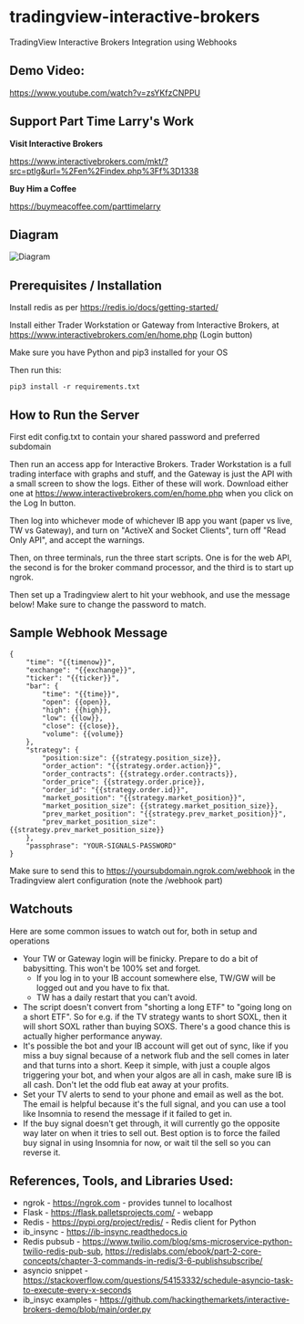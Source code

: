 # tradingview-interactive-brokers
TradingView Interactive Brokers Integration using Webhooks

## Demo Video:

https://www.youtube.com/watch?v=zsYKfzCNPPU

## Support Part Time Larry's Work

__Visit Interactive Brokers__

https://www.interactivebrokers.com/mkt/?src=ptlg&url=%2Fen%2Findex.php%3Ff%3D1338

__Buy Him a Coffee__

https://buymeacoffee.com/parttimelarry

## Diagram 

![Diagram](diagram.png)

## Prerequisites / Installation

Install redis as per https://redis.io/docs/getting-started/

Install either Trader Workstation or Gateway from Interactive Brokers, at https://www.interactivebrokers.com/en/home.php (Login button)

Make sure you have Python and pip3 installed for your OS

Then run this:

```
pip3 install -r requirements.txt
```

## How to Run the Server

First edit config.txt to contain your shared password and preferred subdomain

Then run an access app for Interactive Brokers. Trader Workstation is a full trading interface with graphs and stuff, and the Gateway is just the API with a small screen to show the logs. Either of these will work. Download either one at https://www.interactivebrokers.com/en/home.php when you click on the Log In button.

Then log into whichever mode of whichever IB app you want (paper vs live, TW vs Gateway), and turn on "ActiveX and Socket Clients", turn off "Read Only API", and accept the warnings.

Then, on three terminals, run the three start scripts. One is for the web API, the second is for the broker command processor, and the third is to start up ngrok.

Then set up a Tradingview alert to hit your webhook, and use the message below! Make sure to change the password to match.


## Sample Webhook Message

```
{
	"time": "{{timenow}}",
	"exchange": "{{exchange}}",
	"ticker": "{{ticker}}",
	"bar": {
		"time": "{{time}}",
		"open": {{open}},
		"high": {{high}},
		"low": {{low}},
		"close": {{close}},
		"volume": {{volume}}
	},
	"strategy": {
		"position:size": {{strategy.position_size}},
		"order_action": "{{strategy.order.action}}",
		"order_contracts": {{strategy.order.contracts}},
		"order_price": {{strategy.order.price}},
        "order_id": "{{strategy.order.id}}",
		"market_position": "{{strategy.market_position}}",
		"market_position_size": {{strategy.market_position_size}},
		"prev_market_position": "{{strategy.prev_market_position}}",
		"prev_market_position_size": {{strategy.prev_market_position_size}}
	},
	"passphrase": "YOUR-SIGNALS-PASSWORD"
}

```

Make sure to send this to https://yoursubdomain.ngrok.com/webhook in the Tradingview alert configuration (note the /webhook part)

## Watchouts

Here are some common issues to watch out for, both in setup and operations

* Your TW or Gateway login will be finicky. Prepare to do a bit of babysitting. This won't be 100% set and forget.
	* If you log in to your IB account somewhere else, TW/GW will be logged out and you have to fix that.
	* TW has a daily restart that you can't avoid.
* The script doesn't convert from "shorting a long ETF" to "going long on a short ETF". So for e.g. if the TV strategy wants to short SOXL, then it will short SOXL rather than buying SOXS. There's a good chance this is actually higher performance anyway.
* It's possible the bot and your IB account will get out of sync, like if you miss a buy signal because of a network flub and the sell comes in later and that turns into a short. Keep it simple, with just a couple algos triggering your bot, and when your algos are all in cash, make sure IB is all cash. Don't let the odd flub eat away at your profits.
* Set your TV alerts to send to your phone and email as well as the bot. The email is helpful because it's the full signal, and you can use a tool like Insomnia to resend the message if it failed to get in.
* If the buy signal doesn't get through, it will currently go the opposite way later on when it tries to sell out. Best option is to force the failed buy signal in using Insomnia for now, or wait til the sell so you can reverse it.




## References, Tools, and Libraries Used:

* ngrok - https://ngrok.com - provides tunnel to localhost
* Flask - https://flask.palletsprojects.com/ - webapp
* Redis - https://pypi.org/project/redis/ - Redis client for Python
* ib_insync - https://ib-insync.readthedocs.io
* Redis pubsub - https://www.twilio.com/blog/sms-microservice-python-twilio-redis-pub-sub, https://redislabs.com/ebook/part-2-core-concepts/chapter-3-commands-in-redis/3-6-publishsubscribe/
* asyncio snippet - https://stackoverflow.com/questions/54153332/schedule-asyncio-task-to-execute-every-x-seconds
* ib_insyc examples - https://github.com/hackingthemarkets/interactive-brokers-demo/blob/main/order.py
